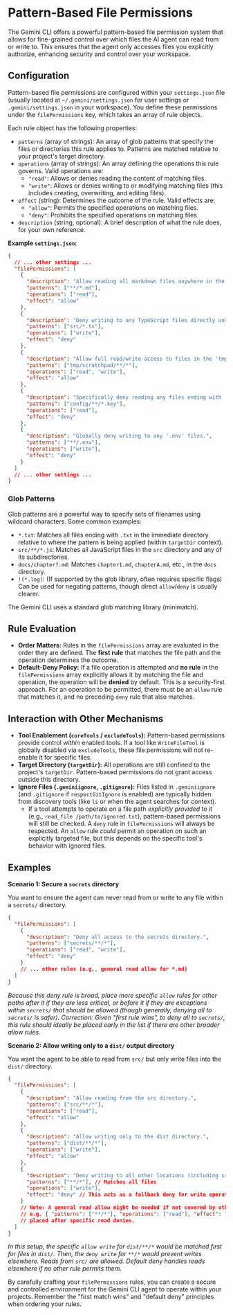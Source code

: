 # Pattern-Based File Permissions

The Gemini CLI offers a powerful pattern-based file permission system that allows for fine-grained control over which files the AI agent can read from or write to. This ensures that the agent only accesses files you explicitly authorize, enhancing security and control over your workspace.

## Configuration

Pattern-based file permissions are configured within your `settings.json` file (usually located at `~/.gemini/settings.json` for user settings or `.gemini/settings.json` in your workspace). You define these permissions under the `filePermissions` key, which takes an array of rule objects.

Each rule object has the following properties:

*   `patterns` (array of strings): An array of glob patterns that specify the files or directories this rule applies to. Patterns are matched relative to your project's target directory.
*   `operations` (array of strings): An array defining the operations this rule governs. Valid operations are:
    *   `"read"`: Allows or denies reading the content of matching files.
    *   `"write"`: Allows or denies writing to or modifying matching files (this includes creating, overwriting, and editing files).
*   `effect` (string): Determines the outcome of the rule. Valid effects are:
    *   `"allow"`: Permits the specified operations on matching files.
    *   `"deny"`: Prohibits the specified operations on matching files.
*   `description` (string, optional): A brief description of what the rule does, for your own reference.

**Example `settings.json`:**

```json
{
  // ... other settings ...
  "filePermissions": [
    {
      "description": "Allow reading all markdown files anywhere in the project.",
      "patterns": ["**/*.md"],
      "operations": ["read"],
      "effect": "allow"
    },
    {
      "description": "Deny writing to any TypeScript files directly under the 'src' directory.",
      "patterns": ["src/*.ts"],
      "operations": ["write"],
      "effect": "deny"
    },
    {
      "description": "Allow full read/write access to files in the 'tmp/scratchpad' directory.",
      "patterns": ["tmp/scratchpad/**/*"],
      "operations": ["read", "write"],
      "effect": "allow"
    },
    {
      "description": "Specifically deny reading any files ending with '.key' in the 'config' directory.",
      "patterns": ["config/**/*.key"],
      "operations": ["read"],
      "effect": "deny"
    },
    {
      "description": "Globally deny writing to any '.env' files.",
      "patterns": ["**/.env"],
      "operations": ["write"],
      "effect": "deny"
    }
  ]
  // ... other settings ...
}
```

### Glob Patterns

Glob patterns are a powerful way to specify sets of filenames using wildcard characters. Some common examples:

*   `*.txt`: Matches all files ending with `.txt` in the immediate directory relative to where the pattern is being applied (within `targetDir` context).
*   `src/**/*.js`: Matches all JavaScript files in the `src` directory and any of its subdirectories.
*   `docs/chapter?.md`: Matches `chapter1.md`, `chapterA.md`, etc., in the `docs` directory.
*   `!(*.log)`: (If supported by the glob library, often requires specific flags) Can be used for negating patterns, though direct `allow`/`deny` is usually clearer.

The Gemini CLI uses a standard glob matching library (minimatch).

## Rule Evaluation

*   **Order Matters:** Rules in the `filePermissions` array are evaluated in the order they are defined. The **first rule** that matches the file path and the operation determines the outcome.
*   **Default-Deny Policy:** If a file operation is attempted and **no rule** in the `filePermissions` array explicitly allows it by matching the file and operation, the operation will be **denied** by default. This is a security-first approach. For an operation to be permitted, there must be an `allow` rule that matches it, and no preceding `deny` rule that also matches.

## Interaction with Other Mechanisms

*   **Tool Enablement (`coreTools` / `excludeTools`):** Pattern-based permissions provide control *within* enabled tools. If a tool like `WriteFileTool` is globally disabled via `excludeTools`, these file permissions will not re-enable it for specific files.
*   **Target Directory (`targetDir`):** All operations are still confined to the project's `targetDir`. Pattern-based permissions do not grant access outside this directory.
*   **Ignore Files (`.geminiignore`, `.gitignore`):** Files listed in `.geminiignore` (and `.gitignore` if `respectGitIgnore` is enabled) are typically hidden from discovery tools (like `ls` or when the agent searches for context).
    *   If a tool attempts to operate on a file path *explicitly provided* to it (e.g., `read_file /path/to/ignored.txt`), pattern-based permissions will still be checked. A `deny` rule in `filePermissions` will always be respected. An `allow` rule *could* permit an operation on such an explicitly targeted file, but this depends on the specific tool's behavior with ignored files.

## Examples

**Scenario 1: Secure a `secrets` directory**

You want to ensure the agent can never read from or write to any file within a `secrets/` directory.

```json
{
  "filePermissions": [
    {
      "description": "Deny all access to the secrets directory.",
      "patterns": ["secrets/**/*"],
      "operations": ["read", "write"],
      "effect": "deny"
    }
    // ... other rules (e.g., general read allow for *.md)
  ]
}
```
*Because this deny rule is broad, place more specific `allow` rules for other paths *after* it if they are less critical, or *before* it if they are exceptions within `secrets/` that should be allowed (though generally, denying all to `secrets/` is safer).*
*Correction: Given "first rule wins", to deny all to `secrets/`, this rule should ideally be placed early in the list if there are other broader allow rules.*

**Scenario 2: Allow writing only to a `dist/` output directory**

You want the agent to be able to read from `src/` but only write files into the `dist/` directory.

```json
{
  "filePermissions": [
    {
      "description": "Allow reading from the src directory.",
      "patterns": ["src/**/*"],
      "operations": ["read"],
      "effect": "allow"
    },
    {
      "description": "Allow writing only to the dist directory.",
      "patterns": ["dist/**/*"],
      "operations": ["write"],
      "effect": "allow"
    },
    {
      "description": "Deny writing to all other locations (including src).",
      "patterns": ["**/*"], // Matches all files
      "operations": ["write"],
      "effect": "deny" // This acts as a fallback deny for write operations
    }
    // Note: A general read allow might be needed if not covered by other rules,
    // e.g. { "patterns": ["**/*"], "operations": ["read"], "effect": "allow" }
    // placed after specific read denies.
  ]
}
```
*In this setup, the specific `allow write` for `dist/**/*` would be matched first for files in `dist/`. Then, the `deny write` for `**/*` would prevent writes elsewhere. Reads from `src/` are allowed. Default deny handles reads elsewhere if no other rule permits them.*

By carefully crafting your `filePermissions` rules, you can create a secure and controlled environment for the Gemini CLI agent to operate within your projects. Remember the "first match wins" and "default deny" principles when ordering your rules.
